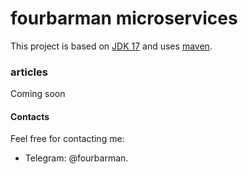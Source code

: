 # fourbarman microservices



This project is based on [JDK 17](https://www.oracle.com/java/technologies/javase-downloads.html#JDK17) and uses
[maven](https://maven.apache.org/).


### articles
Coming soon

#### Contacts
Feel free for contacting me:
- Telegram: @fourbarman.